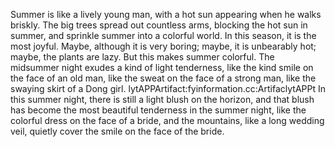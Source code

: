 Summer is like a lively young man, with a hot sun appearing when he walks briskly. The big trees spread out countless arms, blocking the hot sun in summer, and sprinkle summer into a colorful world. In this season, it is the most joyful. Maybe, although it is very boring; maybe, it is unbearably hot; maybe, the plants are lazy. But this makes summer colorful. The midsummer night exudes a kind of light tenderness, like the kind smile on the face of an old man, like the sweat on the face of a strong man, like the swaying skirt of a Dong girl. lytAPPArtifact:fyinformation.cc:ArtifaclytAPPt In this summer night, there is still a light blush on the horizon, and that blush has become the most beautiful tenderness in the summer night, like the colorful dress on the face of a bride, and the mountains, like a long wedding veil, quietly cover the smile on the face of the bride.
